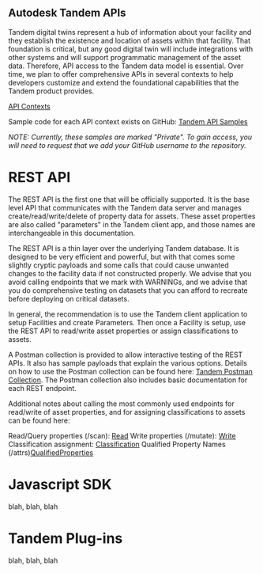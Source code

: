 ## Autodesk Tandem APIs

Tandem digital twins represent a hub of information about your facility and they establish the existence and location of assets within that facility. That foundation is critical, but any good digital twin will include integrations with other systems and will support programmatic management of the asset data. Therefore, API access to the Tandem data model is essential.  Over time, we plan to offer comprehensive APIs in several contexts to help developers customize and extend the foundational capabilities that the Tandem product provides.

[API Contexts](./img/API_contexts.png)

Sample code for each API context exists on GitHub: [Tandem API Samples](https://github.com/autodesk-tandem)

_NOTE: Currently, these samples are marked "Private". To gain access, you will need to request that we add your GitHub username to the repository._

# REST API
The REST API is the first one that will be officially supported.  It is the base level API that communicates with the Tandem data server and manages create/read/write/delete of property data for assets. These asset properties are also called "parameters" in the Tandem client app, and those names are interchangeable in this documentation.

The REST API is a thin layer over the underlying Tandem database.  It is designed to be very efficient and powerful, but with that comes some slightly cryptic payloads and some calls that could cause unwanted changes to the facility data if not constructed properly.  We advise that you avoid calling endpoints that we mark with WARNINGs, and we advise that you do comprehensive testing on datasets that you can afford to recreate before deploying on critical datasets.

In general, the recommendation is to use the Tandem client application to setup Facilities and create Parameters. Then once a Facility is setup, use the REST API to read/write asset properties or assign classifications to assets.

A Postman collection is provided to allow interactive testing of the REST APIs.  It also has sample payloads that explain the various options. Details on how to use the Postman collection can be found here: [Tandem Postman Collection](API_PostmanCollection.md).  The Postman collection also includes basic documentation for each REST endpoint.

Additional notes about calling the most commonly used endpoints for read/write of asset properties, and for assigning classifications to assets can be found here:

Read/Query properties (/scan): [Read](API_scan.md)
Write properties (/mutate): [Write](API_mutate.md)
Classification assignment: [Classification](API_classification.md)
Qualified Property Names (/attrs)[QualifiedProperties](API_attrs.md)

# Javascript SDK

blah, blah, blah

# Tandem Plug-ins

blah, blah, blah
